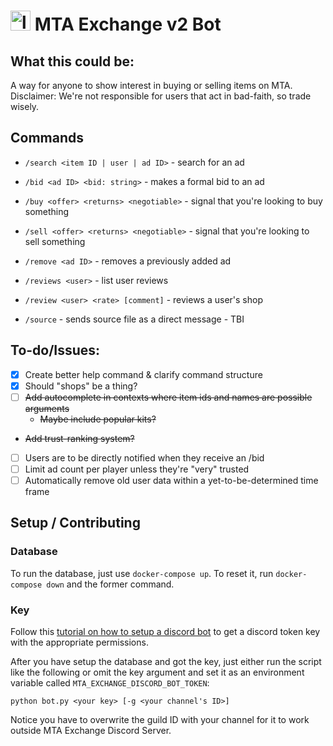 # <img src="https://static.wikia.nocookie.net/minecraft_gamepedia/images/3/33/Netherite_Scrap_JE2_BE1.png" alt="logo" style="height: 32px; width: 32px;"/> MTA Exchange v2 Bot

## What this could be:
A way for anyone to show interest in buying or selling items on MTA. 
Disclaimer: We're not responsible for users that act in bad-faith, so trade wisely.

## Commands

- `/search <item ID | user | ad ID>` - search for an ad

- `/bid <ad ID> <bid: string>` - makes a formal bid to an ad

- `/buy <offer> <returns> <negotiable>` - signal that you're looking to buy something

- `/sell <offer> <returns> <negotiable>` - signal that you're looking to sell something

- `/remove <ad ID>` - removes a previously added ad

- `/reviews <user>` - list user reviews

- `/review <user> <rate> [comment]` - reviews a user's shop

- `/source` - sends source file as a direct message - TBI

## To-do/Issues:

- [x] Create better help command & clarify command structure
- [x] Should "shops" be a thing?
- [ ] ~~Add autocomplete in contexts where item ids and names are possible arguments~~
  - ~~Maybe include popular kits?~~
- ~~Add trust-ranking system?~~
- [ ] Users are to be directly notified when they receive an /bid
- [ ] Limit ad count per player unless they're "very" trusted
- [ ] Automatically remove old user data within a yet-to-be-determined time frame

## Setup / Contributing

### Database

To run the database, just use `docker-compose up`. To reset it, run `docker-compose down` and the former command.

### Key

Follow this [tutorial on how to setup a discord bot](https://www.youtube.com/watch?v=ygc-HdZHO5A) to get a discord token key with the appropriate permissions. 

After you have setup the database and got the key, just either run the script like the following or omit the key argument and set it as an environment variable called `MTA_EXCHANGE_DISCORD_BOT_TOKEN`: 

```
python bot.py <your key> [-g <your channel's ID>]
```

Notice you have to overwrite the guild ID with your channel for it to work outside MTA Exchange Discord Server. 
